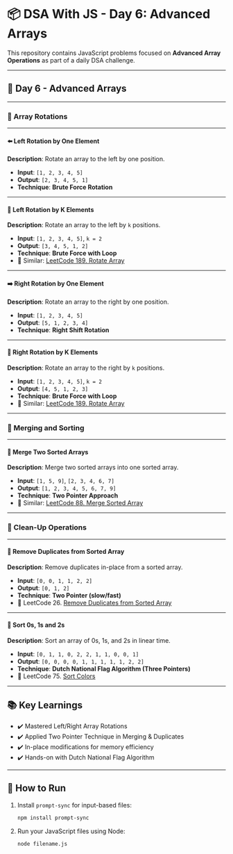 # 📦 DSA With JS - Day 6: Advanced Arrays

This repository contains JavaScript problems focused on **Advanced Array Operations** as part of a daily DSA challenge.

---

## 📅 Day 6 - Advanced Arrays

---

### 🔄 Array Rotations

---

#### ⬅️ Left Rotation by One Element

**Description**: Rotate an array to the left by one position.

- **Input**: `[1, 2, 3, 4, 5]`
- **Output**: `[2, 3, 4, 5, 1]`
- **Technique**: **Brute Force Rotation**

---

#### 🔁 Left Rotation by K Elements

**Description**: Rotate an array to the left by `k` positions.

- **Input**: `[1, 2, 3, 4, 5]`, `k = 2`
- **Output**: `[3, 4, 5, 1, 2]`
- **Technique**: **Brute Force with Loop**
- 🧩 Similar: [LeetCode 189. Rotate Array](https://leetcode.com/problems/rotate-array/)

---

#### ➡️ Right Rotation by One Element

**Description**: Rotate an array to the right by one position.

- **Input**: `[1, 2, 3, 4, 5]`
- **Output**: `[5, 1, 2, 3, 4]`
- **Technique**: **Right Shift Rotation**

---

#### 🔂 Right Rotation by K Elements

**Description**: Rotate an array to the right by `k` positions.

- **Input**: `[1, 2, 3, 4, 5]`, `k = 2`
- **Output**: `[4, 5, 1, 2, 3]`
- **Technique**: **Brute Force with Loop**
- 🧩 Similar: [LeetCode 189. Rotate Array](https://leetcode.com/problems/rotate-array/)

---

### 🔗 Merging and Sorting

---

#### 🔀 Merge Two Sorted Arrays

**Description**: Merge two sorted arrays into one sorted array.

- **Input**: `[1, 5, 9]`, `[2, 3, 4, 6, 7]`
- **Output**: `[1, 2, 3, 4, 5, 6, 7, 9]`
- **Technique**: **Two Pointer Approach**
- 🧩 Similar: [LeetCode 88. Merge Sorted Array](https://leetcode.com/problems/merge-sorted-array/)

---

### 🧹 Clean-Up Operations

---

#### 🚫 Remove Duplicates from Sorted Array

**Description**: Remove duplicates in-place from a sorted array.

- **Input**: `[0, 0, 1, 1, 2, 2]`
- **Output**: `[0, 1, 2]`
- **Technique**: **Two Pointer (slow/fast)**
- 🧩 LeetCode 26. [Remove Duplicates from Sorted Array](https://leetcode.com/problems/remove-duplicates-from-sorted-array/)

---

#### 🔁 Sort 0s, 1s and 2s

**Description**: Sort an array of 0s, 1s, and 2s in linear time.

- **Input**: `[0, 1, 1, 0, 2, 2, 1, 1, 0, 0, 1]`
- **Output**: `[0, 0, 0, 0, 1, 1, 1, 1, 1, 2, 2]`
- **Technique**: **Dutch National Flag Algorithm (Three Pointers)**
- 🧩 LeetCode 75. [Sort Colors](https://leetcode.com/problems/sort-colors/)

---

## 📚 Key Learnings

- ✔️ Mastered Left/Right Array Rotations
- ✔️ Applied Two Pointer Technique in Merging & Duplicates
- ✔️ In-place modifications for memory efficiency
- ✔️ Hands-on with Dutch National Flag Algorithm

---

## 🔗 How to Run

1. Install `prompt-sync` for input-based files:
   ```bash
   npm install prompt-sync
2. Run your JavaScript files using Node:

   ```bash
   node filename.js

